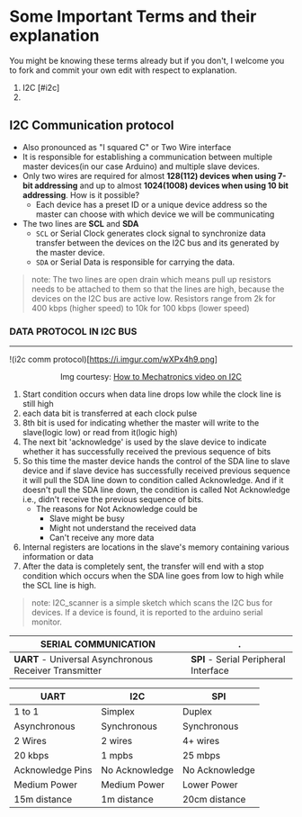 # Some Important Terms and their explanation

You might be knowing these terms already but if you don't, I welcome you to fork and commit your own edit with respect to explanation.

1. I2C [#i2c]
2. 


## I2C Communication protocol<a name="i2c"></a>

- Also pronounced as "I squared C" or Two Wire interface
- It is responsible for establishing a communication between multiple master devices(in our case Arduino) and multiple slave devices. 
- Only two wires are required for almost **128(112) devices when using 7-bit addressing** and up to almost **1024(1008) devices when using 10 bit addressing**. How is it possible?
    - Each device has a preset ID or a unique device address so the master can choose with which device we will be communicating
- The two lines are **SCL** and **SDA**
    - `SCL` or Serial Clock generates clock signal to synchronize data transfer between the devices on the I2C bus and its generated by the master device.
    - `SDA` or Serial Data is responsible for carrying the data.

>note: The two lines are open drain which means pull up resistors needs to be attached to them so that the lines are high, because the devices on the I2C bus are active low. Resistors range from 2k for 400 kbps (higher speed) to 10k for 100 kbps (lower speed)

### DATA PROTOCOL IN I2C BUS
---

!(i2c comm protocol)[https://i.imgur.com/wXPx4h9.png]
<!-- ![i2c comm protocol](/asset/img/i2c.png) -->

<div align=center>
<p>Img courtesy: <a href="https://www.youtube.com/watch?v=6IAkYpmA1DQ">How to Mechatronics video on I2C</a></p>
</div>

1. Start condition occurs when data line drops low while the clock line is still high
2. each data bit is transferred at each clock pulse
3. 8th bit is used for indicating whether the master will write to the slave(logic low) or read from it(logic high)
4. The next bit 'acknowledge' is used by the slave device to indicate whether it has successfully received the previous sequence of bits
5. So this time the master device hands the control of the SDA line to slave device and if slave device has successfully received previous sequence it will pull the SDA line down to condition called Acknowledge. And if it doesn't pull the SDA line down, the condition is called Not Acknowledge i.e., didn't receive the previous sequence of bits.
    - The reasons for Not Acknowledge could be
        - Slave might be busy
        - Might not understand the received data
        - Can't receive any more data
6. Internal registers are locations in the slave's memory containing various information or data
7. After the data is completely sent, the transfer will end with a stop condition which occurs when the SDA line goes from low to high while the SCL line is high.

>note: I2C_scanner is a simple sketch which scans the I2C bus for devices. If a device is found, it is reported to the arduino serial monitor.

| SERIAL COMMUNICATION | . |
| --- | --- |
| **UART** - Universal Asynchronous Receiver Transmitter | **SPI** - Serial Peripheral Interface |


| **UART** | **I2C** | **SPI** |
| --- | --- | --- |
| 1 to 1 | Simplex | Duplex |
| Asynchronous | Synchronous | Synchronous |
| 2 Wires | 2 wires | 4+ wires |
| 20 kbps | 1 mpbs | 25 mbps |
| Acknowledge Pins | No Acknowledge | No Acknowledge |
| Medium Power | Medium Power | Lower Power |
| 15m distance | 1m distance | 20cm distance |